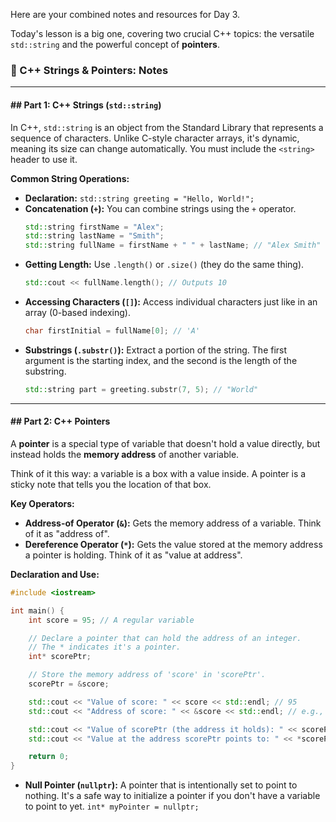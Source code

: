Here are your combined notes and resources for Day 3.

Today's lesson is a big one, covering two crucial C++ topics: the versatile `std::string` and the powerful concept of **pointers**.

### 📝 C++ Strings & Pointers: Notes

-----

#### \#\# Part 1: C++ Strings (`std::string`)

In C++, `std::string` is an object from the Standard Library that represents a sequence of characters. Unlike C-style character arrays, it's dynamic, meaning its size can change automatically. You must include the `<string>` header to use it.

**Common String Operations:**

  * **Declaration:** `std::string greeting = "Hello, World!";`
  * **Concatenation (`+`):** You can combine strings using the `+` operator.
    ```cpp
    std::string firstName = "Alex";
    std::string lastName = "Smith";
    std::string fullName = firstName + " " + lastName; // "Alex Smith"
    ```
  * **Getting Length:** Use `.length()` or `.size()` (they do the same thing).
    ```cpp
    std::cout << fullName.length(); // Outputs 10
    ```
  * **Accessing Characters (`[]`):** Access individual characters just like in an array (0-based indexing).
    ```cpp
    char firstInitial = fullName[0]; // 'A'
    ```
  * **Substrings (`.substr()`):** Extract a portion of the string. The first argument is the starting index, and the second is the length of the substring.
    ```cpp
    std::string part = greeting.substr(7, 5); // "World"
    ```

-----

#### \#\# Part 2: C++ Pointers

A **pointer** is a special type of variable that doesn't hold a value directly, but instead holds the **memory address** of another variable.

Think of it this way: a variable is a box with a value inside. A pointer is a sticky note that tells you the location of that box.

**Key Operators:**

  * **Address-of Operator (`&`):** Gets the memory address of a variable. Think of it as "address of".
  * **Dereference Operator (`*`):** Gets the value stored at the memory address a pointer is holding. Think of it as "value at address".

**Declaration and Use:**

```cpp
#include <iostream>

int main() {
    int score = 95; // A regular variable

    // Declare a pointer that can hold the address of an integer.
    // The * indicates it's a pointer.
    int* scorePtr; 

    // Store the memory address of 'score' in 'scorePtr'.
    scorePtr = &score; 

    std::cout << "Value of score: " << score << std::endl; // 95
    std::cout << "Address of score: " << &score << std::endl; // e.g., 0x61ff08

    std::cout << "Value of scorePtr (the address it holds): " << scorePtr << std::endl; // 0x61ff08
    std::cout << "Value at the address scorePtr points to: " << *scorePtr << std::endl; // 95 (dereferencing)

    return 0;
}
```

  * **Null Pointer (`nullptr`):** A pointer that is intentionally set to point to nothing. It's a safe way to initialize a pointer if you don't have a variable to point to yet.
    `int* myPointer = nullptr;`
